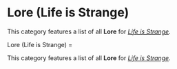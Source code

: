 #  Lore (Life is Strange) 

This category features a list of all **Lore** for *[Life is Strange](life_is_strange__season_1.md)*.

 Lore (Life is Strange) =

This category features a list of all **Lore** for *[Life is Strange](life_is_strange__season_1.md)*.

